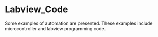 # Labview_Code
Some examples of automation are presented. These examples include microcontroller and labview programming code.
